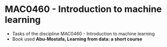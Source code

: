 # MAC0460 - Introduction to machine learning

- Tasks of the discipline MAC0460 - Introduction to machine learning
- Book used **Abu-Mostafa, Learning from data: a short course**
